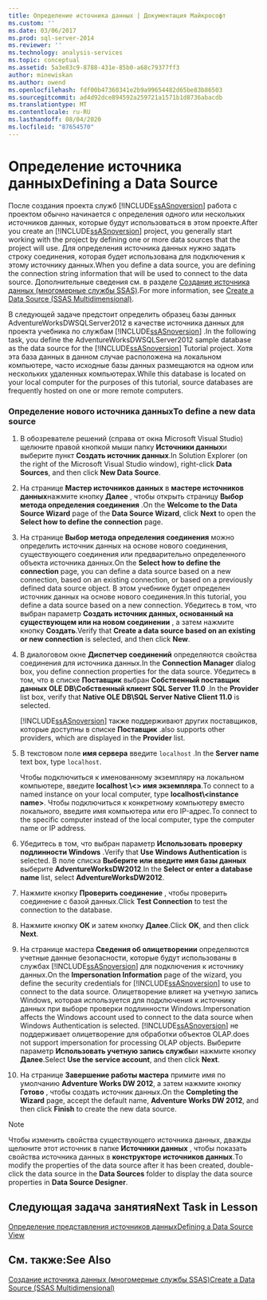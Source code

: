 ```yaml
---
title: Определение источника данных | Документация Майкрософт
ms.custom: ''
ms.date: 03/06/2017
ms.prod: sql-server-2014
ms.reviewer: ''
ms.technology: analysis-services
ms.topic: conceptual
ms.assetid: 5a3e83c9-8788-431e-85b0-a68c79377ff3
author: minewiskan
ms.author: owend
ms.openlocfilehash: fdf00b47360341e2b9a99654482d65be83b86503
ms.sourcegitcommit: ad4d92dce894592a259721a1571b1d8736abacdb
ms.translationtype: MT
ms.contentlocale: ru-RU
ms.lasthandoff: 08/04/2020
ms.locfileid: "87654570"
---
```

# <a name="defining-a-data-source"></a><span data-ttu-id="85caf-102">Определение источника данных</span><span class="sxs-lookup"><span data-stu-id="85caf-102">Defining a Data Source</span></span>
  <span data-ttu-id="85caf-103">После создания проекта служб [!INCLUDE[ssASnoversion](../includes/ssasnoversion-md.md)] работа с проектом обычно начинается с определения одного или нескольких источников данных, которые будут использоваться в этом проекте.</span><span class="sxs-lookup"><span data-stu-id="85caf-103">After you create an [!INCLUDE[ssASnoversion](../includes/ssasnoversion-md.md)] project, you generally start working with the project by defining one or more data sources that the project will use.</span></span> <span data-ttu-id="85caf-104">Для определения источника данных нужно задать строку соединения, которая будет использована для подключения к этому источнику данных.</span><span class="sxs-lookup"><span data-stu-id="85caf-104">When you define a data source, you are defining the connection string information that will be used to connect to the data source.</span></span> <span data-ttu-id="85caf-105">Дополнительные сведения см. в разделе [Создание источника данных (многомерные службы SSAS)](multidimensional-models/create-a-data-source-ssas-multidimensional.md).</span><span class="sxs-lookup"><span data-stu-id="85caf-105">For more information, see [Create a Data Source &#40;SSAS Multidimensional&#41;](multidimensional-models/create-a-data-source-ssas-multidimensional.md).</span></span>  
  
 <span data-ttu-id="85caf-106">В следующей задаче предстоит определить образец базы данных AdventureWorksDWSQLServer2012 в качестве источника данных для проекта учебника по службам [!INCLUDE[ssASnoversion](../includes/ssasnoversion-md.md)] .</span><span class="sxs-lookup"><span data-stu-id="85caf-106">In the following task, you define the AdventureWorksDWSQLServer2012 sample database as the data source for the [!INCLUDE[ssASnoversion](../includes/ssasnoversion-md.md)] Tutorial project.</span></span> <span data-ttu-id="85caf-107">Хотя эта база данных в данном случае расположена на локальном компьютере, часто исходные базы данных размещаются на одном или нескольких удаленных компьютерах.</span><span class="sxs-lookup"><span data-stu-id="85caf-107">While this database is located on your local computer for the purposes of this tutorial, source databases are frequently hosted on one or more remote computers.</span></span>  
  
### <a name="to-define-a-new-data-source"></a><span data-ttu-id="85caf-108">Определение нового источника данных</span><span class="sxs-lookup"><span data-stu-id="85caf-108">To define a new data source</span></span>  
  
1.  <span data-ttu-id="85caf-109">В обозревателе решений (справа от окна Microsoft Visual Studio) щелкните правой кнопкой мыши папку **Источники данных**и выберите пункт **Создать источник данных**.</span><span class="sxs-lookup"><span data-stu-id="85caf-109">In Solution Explorer (on the right of the Microsoft Visual Studio window), right-click **Data Sources**, and then click **New Data Source**.</span></span>  
  
2.  <span data-ttu-id="85caf-110">На странице **Мастер источников данных** в **мастере источников данных**нажмите кнопку **Далее** , чтобы открыть страницу **Выбор метода определения соединения** .</span><span class="sxs-lookup"><span data-stu-id="85caf-110">On the **Welcome to the Data Source Wizard** page of the **Data Source Wizard**, click **Next** to open the **Select how to define the connection** page.</span></span>  
  
3.  <span data-ttu-id="85caf-111">На странице **Выбор метода определения соединения** можно определить источник данных на основе нового соединения, существующего соединения или предварительно определенного объекта источника данных.</span><span class="sxs-lookup"><span data-stu-id="85caf-111">On the **Select how to define the connection** page, you can define a data source based on a new connection, based on an existing connection, or based on a previously defined data source object.</span></span> <span data-ttu-id="85caf-112">В этом учебнике будет определен источник данных на основе нового соединения.</span><span class="sxs-lookup"><span data-stu-id="85caf-112">In this tutorial, you define a data source based on a new connection.</span></span> <span data-ttu-id="85caf-113">Убедитесь в том, что выбран параметр **Создать источник данных, основанный на существующем или на новом соединении** , а затем нажмите кнопку **Создать**.</span><span class="sxs-lookup"><span data-stu-id="85caf-113">Verify that **Create a data source based on an existing or new connection** is selected, and then click **New**.</span></span>  
  
4.  <span data-ttu-id="85caf-114">В диалоговом окне **Диспетчер соединений** определяются свойства соединения для источника данных.</span><span class="sxs-lookup"><span data-stu-id="85caf-114">In the **Connection Manager** dialog box, you define connection properties for the data source.</span></span> <span data-ttu-id="85caf-115">Убедитесь в том, что в списке **Поставщик** выбран **Собственный поставщик данных OLE DB\Собственный клиент SQL Server 11.0** .</span><span class="sxs-lookup"><span data-stu-id="85caf-115">In the **Provider** list box, verify that **Native OLE DB\SQL Server Native Client 11.0** is selected.</span></span>  
  
     [!INCLUDE[ssASnoversion](../includes/ssasnoversion-md.md)] <span data-ttu-id="85caf-116">также поддерживают других поставщиков, которые доступны в списке **Поставщик** .</span><span class="sxs-lookup"><span data-stu-id="85caf-116">also supports other providers, which are displayed in the **Provider** list.</span></span>  
  
5.  <span data-ttu-id="85caf-117">В текстовом поле **имя сервера** введите `localhost` .</span><span class="sxs-lookup"><span data-stu-id="85caf-117">In the **Server name** text box, type `localhost`.</span></span>  
  
     <span data-ttu-id="85caf-118">Чтобы подключиться к именованному экземпляру на локальном компьютере, введите **localhost \\<\> имя экземпляра**.</span><span class="sxs-lookup"><span data-stu-id="85caf-118">To connect to a named instance on your local computer, type **localhost\\<instance name\>**.</span></span> <span data-ttu-id="85caf-119">Чтобы подключиться к конкретному компьютеру вместо локального, введите имя компьютера или его IP-адрес.</span><span class="sxs-lookup"><span data-stu-id="85caf-119">To connect to the specific computer instead of the local computer, type the computer name or IP address.</span></span>  
  
6.  <span data-ttu-id="85caf-120">Убедитесь в том, что выбран параметр **Использовать проверку подлинности Windows** .</span><span class="sxs-lookup"><span data-stu-id="85caf-120">Verify that **Use Windows Authentication** is selected.</span></span> <span data-ttu-id="85caf-121">В поле списка **Выберите или введите имя базы данных** выберите **AdventureWorksDW2012**.</span><span class="sxs-lookup"><span data-stu-id="85caf-121">In the **Select or enter a database name** list, select **AdventureWorksDW2012**.</span></span>  
  
7.  <span data-ttu-id="85caf-122">Нажмите кнопку **Проверить соединение** , чтобы проверить соединение с базой данных.</span><span class="sxs-lookup"><span data-stu-id="85caf-122">Click **Test Connection** to test the connection to the database.</span></span>  
  
8.  <span data-ttu-id="85caf-123">Нажмите кнопку **ОК** и затем кнопку **Далее**.</span><span class="sxs-lookup"><span data-stu-id="85caf-123">Click **OK**, and then click **Next**.</span></span>  
  
9. <span data-ttu-id="85caf-124">На странице мастера **Сведения об олицетворении** определяются учетные данные безопасности, которые будут использованы в службах [!INCLUDE[ssASnoversion](../includes/ssasnoversion-md.md)] для подключения к источнику данных.</span><span class="sxs-lookup"><span data-stu-id="85caf-124">On the **Impersonation Information** page of the wizard, you define the security credentials for [!INCLUDE[ssASnoversion](../includes/ssasnoversion-md.md)] to use to connect to the data source.</span></span> <span data-ttu-id="85caf-125">Олицетворение влияет на учетную запись Windows, которая используется для подключения к источнику данных при выборе проверки подлинности Windows.</span><span class="sxs-lookup"><span data-stu-id="85caf-125">Impersonation affects the Windows account used to connect to the data source when Windows Authentication is selected.</span></span> [!INCLUDE[ssASnoversion](../includes/ssasnoversion-md.md)] <span data-ttu-id="85caf-126">не поддерживает олицетворение для обработки объектов OLAP.</span><span class="sxs-lookup"><span data-stu-id="85caf-126">does not support impersonation for processing OLAP objects.</span></span> <span data-ttu-id="85caf-127">Выберите параметр **Использовать учетную запись службы**и нажмите кнопку **Далее**.</span><span class="sxs-lookup"><span data-stu-id="85caf-127">Select **Use the service account**, and then click **Next**.</span></span>  
  
10. <span data-ttu-id="85caf-128">На странице **Завершение работы мастера** примите имя по умолчанию **Adventure Works DW 2012**, а затем нажмите кнопку **Готово** , чтобы создать источник данных.</span><span class="sxs-lookup"><span data-stu-id="85caf-128">On the **Completing the Wizard** page, accept the default name, **Adventure Works DW 2012**, and then click **Finish** to create the new data source.</span></span>  
  
> [!NOTE]  
>  <span data-ttu-id="85caf-129">Чтобы изменить свойства существующего источника данных, дважды щелкните этот источник в папке **Источники данных** , чтобы показать свойства источника данных в **конструкторе источников данных**.</span><span class="sxs-lookup"><span data-stu-id="85caf-129">To modify the properties of the data source after it has been created, double-click the data source in the **Data Sources** folder to display the data source properties in **Data Source Designer**.</span></span>  
  
## <a name="next-task-in-lesson"></a><span data-ttu-id="85caf-130">Следующая задача занятия</span><span class="sxs-lookup"><span data-stu-id="85caf-130">Next Task in Lesson</span></span>  
 [<span data-ttu-id="85caf-131">Определение представления источников данных</span><span class="sxs-lookup"><span data-stu-id="85caf-131">Defining a Data Source View</span></span>](lesson-1-3-defining-a-data-source-view.md)  
  
## <a name="see-also"></a><span data-ttu-id="85caf-132">См. также:</span><span class="sxs-lookup"><span data-stu-id="85caf-132">See Also</span></span>  
 [<span data-ttu-id="85caf-133">Создание источника данных (многомерные службы SSAS)</span><span class="sxs-lookup"><span data-stu-id="85caf-133">Create a Data Source &#40;SSAS Multidimensional&#41;</span></span>](multidimensional-models/create-a-data-source-ssas-multidimensional.md)  
  
  

